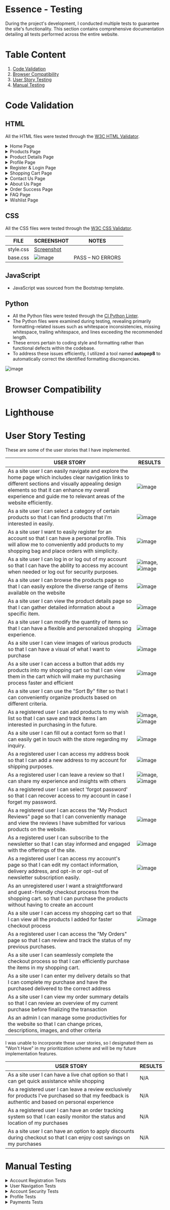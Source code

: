 # Essence - Testing

During the project's development, I conducted multiple tests to guarantee the site's functionality. This section contains comprehensive documentation detailing all tests performed across the entire website.

# Table Content
1. [Code Validation](#code-validation)
2. [Browser Compatibility](#browser-compatibility)
3. [User Story Testing](#user-story-testing)
4. [Manual Testing](#manual-testing)

# Code Validation

## HTML

All the HTML files were tested through the [W3C HTML Validator](https://validator.w3.org/). 

<details>

<summary>Home Page</summary>

![image](https://github.com/Rafz9Abz9/Essence/assets/126483536/7b8a55cd-c801-4943-897e-3624654e6769)

</details>

<details>

<summary>Products Page</summary>

![image](https://github.com/Rafz9Abz9/Essence/assets/126483536/d94cd2b0-95a9-4e87-bcd7-fc72993cea3f)

</details>

<details>

<summary>Product Details Page</summary>

![image](https://github.com/Rafz9Abz9/Essence/assets/126483536/202e4461-24ec-4f89-bf62-eb836ee57e78)

</details>

<details>

<summary>Profile Page</summary>

![image](https://github.com/Rafz9Abz9/Essence/assets/126483536/bdb2e70e-ea05-4021-8471-d1b56f67ab6d)

</details>

<details>

<summary>Register & Login Page</summary>

![image](https://github.com/Rafz9Abz9/Essence/assets/126483536/f0ba7704-985e-4b28-920c-d4de53b41a5b)

</details>

<details>

<summary>Shopping Cart Page</summary>

![image](https://github.com/Rafz9Abz9/Essence/assets/126483536/c7585a8e-636c-459c-b865-74ee8ccbd808)

</details>

<details>

<summary>Contact Us Page</summary>

![image](https://github.com/Rafz9Abz9/Essence/assets/126483536/f640dd5e-069b-4f95-8b78-714b969352e6)

</details>

<details>

<summary>About Us Page</summary>

![image](https://github.com/Rafz9Abz9/Essence/assets/126483536/f8478217-60c0-4d3b-be25-13fa38cc5092)

</details>

<details>

<summary>Order Success Page</summary>

![image](https://github.com/Rafz9Abz9/Essence/assets/126483536/3645dc12-1079-4595-8cef-64d4a7c31fcb)

</details>

<details>

<summary>FAQ Page</summary>

![image](https://github.com/Rafz9Abz9/Essence/assets/126483536/dfca8a31-de8c-42c8-94f3-94993cc60872)

</details>

<details>

<summary>Wishlist Page</summary>

![image](https://github.com/Rafz9Abz9/Essence/assets/126483536/d3aa4883-daca-410b-9ec0-5a6c2aef42e4)

</details>


## CSS

All the CSS files were tested through the [W3C CSS Validator](https://jigsaw.w3.org/css-validator/#validate_by_input). 

| FILE      | SCREENSHOT | NOTES            |
|-----------|------------|------------------|
| style.css | [Screenshot](link_to_screenshot) |  |
| base.css  | ![image](https://github.com/Rafz9Abz9/Essence/assets/126483536/0726b086-2370-4e3d-93b6-05f00db281c2)|  PASS – NO ERRORS |


## JavaScript

- JavaScript was sourced from the Bootstrap template.

## Python

- All the Python files were tested through the [CI Python Linter](https://pep8ci.herokuapp.com/).
- The Python files were examined during testing, revealing primarily formatting-related issues such as whitespace inconsistencies, missing whitespace, trailing whitespace, and lines exceeding the recommended length.
- These errors pertain to coding style and formatting rather than functional defects within the codebase.
- To address these issues efficiently, I utilized a tool named **autopep8** to automatically correct the identified formatting discrepancies.

![image](https://github.com/Rafz9Abz9/Essence/assets/126483536/12e6f3d6-f149-447b-ab6f-ae4b5081b779)


# Browser Compatibility


# Lighthouse


# User Story Testing

These are some of the user stories that I have implemented.

| USER STORY                                                                                                   | RESULTS |
|--------------------------------------------------------------------------------------------------------------|---------|
| As a site user I can easily navigate and explore the home page which includes clear navigation links to different sections and visually appealing design elements so that it can enhance my overall experience and guide me to relevant areas of the website efficiently. |    ![image](https://github.com/Rafz9Abz9/Essence/assets/126483536/9fdcc0bb-fe81-4dcd-bf69-299a5d767ccf)|
| As a site user I can select a category of certain products so that I can find products that I'm interested in easily. |    ![image](https://github.com/Rafz9Abz9/Essence/assets/126483536/e620b84c-2bca-4f51-8897-75620130abd6)|
| As a site user I want to easily register for an account so that I can have a personal profile. This will allow me to conveniently add products to my shopping bag and place orders with simplicity. |  ![image](https://github.com/Rafz9Abz9/Essence/assets/126483536/0424d256-8e56-49bc-bb74-0179d360d125)|
| As a site user I can log in or log out of my account so that I can have the ability to access my account when needed or log out for security purposes. |   ![image](https://github.com/Rafz9Abz9/Essence/assets/126483536/90f53c93-55e3-41c3-9e3a-0322b0d8b82b), ![image](https://github.com/Rafz9Abz9/Essence/assets/126483536/c8c6b178-0fcb-4521-a901-01ba12255760)|
| As a site user I can browse the products page so that I can easily explore the diverse range of items available on the website | ![image](https://github.com/Rafz9Abz9/Essence/assets/126483536/fb877daa-b6d9-485a-ad7f-60c6fcf44ca4)|
| As a site user I can view the product details page so that I can gather detailed information about a specific item. |     ![image](https://github.com/Rafz9Abz9/Essence/assets/126483536/a4135de6-cd77-4531-b428-c12e2fcd6f22)|
| As a site user I can modify the quantity of items so that I can have a flexible and personalized shopping experience. |    ![image](https://github.com/Rafz9Abz9/Essence/assets/126483536/405633b1-1cdb-4e05-bac5-37ec69fcf3d9)|
| As a site user I can view images of various products so that I can have a visual of what I want to purchase |   ![image](https://github.com/Rafz9Abz9/Essence/assets/126483536/f512ec9c-0814-4e38-8b80-976269e7ac4d)|
| As a site user I can access a button that adds my products into my shopping cart so that I can view them in the cart which will make my purchasing process faster and efficient |    ![image](https://github.com/Rafz9Abz9/Essence/assets/126483536/77d5075e-905d-4c3f-a8f6-bec9371e9a28)|
| As a site user I can use the "Sort By" filter so that I can conveniently organize products based on different criteria. |         |
| As a registered user I can add products to my wish list so that I can save and track items I am interested in purchasing in the future. |    ![image](https://github.com/Rafz9Abz9/Essence/assets/126483536/f51233f8-0245-4229-9ca6-7caf32a1498c), ![image](https://github.com/Rafz9Abz9/Essence/assets/126483536/72bc1b77-6fdf-4e23-a733-5a9a81d1de59)|
| As a site user I can fill out a contact form so that I can easily get in touch with the store regarding my inquiry. |   ![image](https://github.com/Rafz9Abz9/Essence/assets/126483536/f2360cec-2882-4f1d-8ba6-a1a614590a42)|
| As a registered user I can access my address book so that I can add a new address to my account for shipping purposes. |    ![image](https://github.com/Rafz9Abz9/Essence/assets/126483536/1b5b6f8b-bb7d-4af5-a054-812f7d10eba7)|
| As a registered user I can leave a review so that I can share my experience and insights with others |   ![image](https://github.com/Rafz9Abz9/Essence/assets/126483536/aa3a0718-82f7-479a-92b9-aa5a53ab254a), ![image](https://github.com/Rafz9Abz9/Essence/assets/126483536/1e7f76bc-37cb-4047-b1bd-72e54517e4a4)|
| As a registered user I can select 'forgot password' so that I can recover access to my account in case I forget my password. |         |
| As a registered user I can access the "My Product Reviews" page so that I can conveniently manage and view the reviews I have submitted for various products on the website. |    ![image](https://github.com/Rafz9Abz9/Essence/assets/126483536/19171f47-65fe-4c5f-af44-4b4407bc6e89)|
| As a registered user I can subscribe to the newsletter so that I can stay informed and engaged with the offerings of the site. |   ![image](https://github.com/Rafz9Abz9/Essence/assets/126483536/e94373c6-d0d6-4242-a278-7098ab6eeed8)|
| As a registered user I can access my account's page so that I can edit my contact information, delivery address, and opt-in or opt-out of newsletter subscription easily. |  ![image](https://github.com/Rafz9Abz9/Essence/assets/126483536/076de158-778f-413c-8ebc-b6d21a4885bb)|
| As an unregistered user I want a straightforward and guest-friendly checkout process from the shopping cart. so that I can purchase the products without having to create an account |         |
| As a site user I can access my shopping cart so that I can view all the products I added for faster checkout process |    ![image](https://github.com/Rafz9Abz9/Essence/assets/126483536/08eae49b-d1d9-4517-9673-9f6c1dabcc0e)|
| As a registered user I can access the "My Orders" page so that I can review and track the status of my previous purchases. |         |
| As a site user I can seamlessly complete the checkout process so that I can efficiently purchase the items in my shopping cart. |         |
| As a site user I can enter my delivery details so that I can complete my purchase and have the purchased delivered to the correct address |         |
| As a site user I can view my order summary details so that I can review an overview of my current purchase before finalizing the transaction |         |
| As an admin I can manage some productivities for the website so that I can change prices, descriptions, images, and other criteria |         |


I was unable to incorporate these user stories, so I designated them as "Won't Have" in my prioritization scheme and will be my future implementation features.

| USER STORY                                                                     | RESULTS |
|--------------------------------------------------------------------------------|---------|
| As a site user I can have a live chat option so that I can get quick assistance while shopping | N/A |
| As a registered user I can leave a review exclusively for products I've purchased so that my feedback is authentic and based on personal experience | N/A |
| As a registered user I can have an order tracking system so that I can easily monitor the status and location of my purchases | N/A |
| As a site user I can have an option to apply discounts during checkout so that I can enjoy cost savings on my purchases | N/A |



# Manual Testing

<details>

<summary>Account Registration Tests</summary>

| Test                               | Result |
|------------------------------------|--------|
| User can create an account        | Pass   |
| Verified User can log into account| Pass   |
| User can log out of account       | Pass   |
| User is notified of logging in to account | Pass |
| User is notified of logging out of account| Pass |
| User receives email verification email| Fail   |

</details>

<details>

<summary>User Navigation Tests</summary>

| Test                                                   | Result |
|--------------------------------------------------------|--------|
| User can navigate to product                          | Pass   |
| User can access product details                       | Pass   |
| User can add a product to cart                        | Pass   |
| User can navigate back to products                    | Pass   |
| User can add additional products to cart              | Pass   |
| User can add multiple quantities of a product         | Pass   |
| User can navigate to cart                             | Pass   |
| Logged in User can navigate to the profile section of accounts | Pass |
| User can access their saved address information      | Pass   |
| User can access past orders                           | Pass   |
| User can access the contact page and form             | Pass   |
| All links on footer open to correct pages             | Pass   |
| All links on Heading Navigation open to correct option| Pass   |


</details>

<details>

<summary>Account Security Tests</summary>

| Test                                               | Result |
|----------------------------------------------------|--------|
| Unregistered user cannot access profile page      | Pass   |
| Registered user can access profile page           | Pass   |
| All users can access the contact form page       | Pass   |
| Unregistered user cannot leave a review on products | Pass |
| Registered user can leave a review on products   | Pass   |
| Unregistered user cannot add products to wishlist | Pass   |
| Registered user can add products to wishlist     | Pass   |

</details>

<details>

<summary>Profile Tests</summary>

| Test                                                   | Result |
|--------------------------------------------------------|--------|
| Unregistered user cannot access profile page           | Pass   |
| Registered user can access profile page                | Pass   |
| Registered user can see their details on the accounts information page | Pass |
| Registered user can update their first name            | Pass   |
| Registered user can update their last name             | Pass   |
| Registered user can update their email                 | Pass   |
| Registered user can navigate to their shipping information | Pass   |
| Registered user can update street address              | Pass   |
| Registered user can update city                        | Pass   |
| Registered user can update state/province              | Pass   |
| Registered user can update postcode                    | Pass   |
| Registered user can update country                     | Pass   |
| Registered user can subscribe to newsletter            | Pass   |
| Registered user can unsubscribe newsletter            | Pass   |

</details>

<details>

<summary>Payments Tests</summary>



</details>


